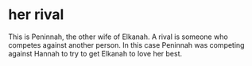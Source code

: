 # her rival

This is Peninnah, the other wife of Elkanah. A rival is someone who competes against another person. In this case Peninnah was competing against Hannah to try to get Elkanah to love her best.

